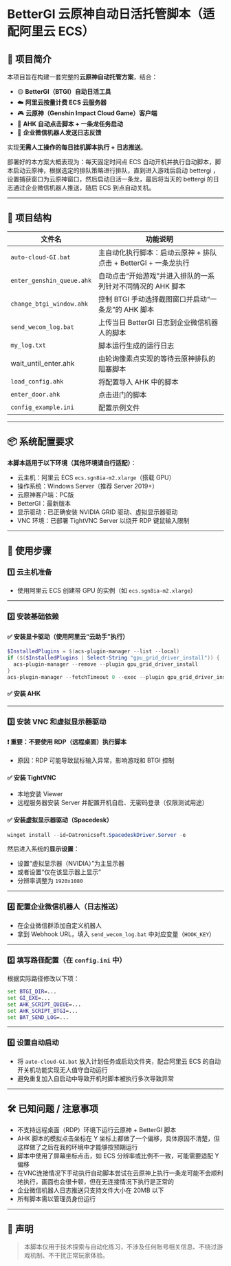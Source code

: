 # BetterGI 云原神自动日活托管脚本（适配阿里云 ECS）

## 🧩 项目简介

本项目旨在构建一套完整的**云原神自动托管方案**，结合：

- 🟡 **BetterGI（BTGI）自动日活工具**
- ☁️ **阿里云按量计费 ECS 云服务器**
- 🎮 **云原神（Genshin Impact Cloud Game）客户端**
- 🧠 **AHK 自动点击脚本 + 一条龙任务启动**
- 🤖 **企业微信机器人发送日志反馈**

实现**无需人工操作的每日挂机脚本执行 + 日志推送**。

部署好的本方案大概表现为：每天固定时间点 ECS 自动开机并执行自动脚本，脚本启动云原神，根据选定的排队策略进行排队，直到进入游戏后启动 bettergi ，设置捕获窗口为云原神窗口，然后启动日活一条龙，最后将当天的 bettergi 的日志通过企业微信机器人推送，随后 ECS 到点自动关机。

---

## 📌 项目结构

| 文件名 | 功能说明 |
|--------|----------|
| `auto-cloud-GI.bat` | 主自动化执行脚本：启动云原神 + 排队点击 + BetterGI + 一条龙执行 |
| `enter_genshin_queue.ahk` | 自动点击“开始游戏”并进入排队的一系列针对不同情况的 AHK 脚本 |
| `change_btgi_window.ahk` | 控制 BTGI 手动选择截图窗口并启动“一条龙”的 AHK 脚本 |
| `send_wecom_log.bat` | 上传当日 BetterGI 日志到企业微信机器人的脚本 |
| `my_log.txt` | 脚本运行生成的运行日志 |
| wait_until_enter.ahk | 由轮询像素点实现的等待云原神排队的阻塞脚本 |
| `load_config.ahk` | 将配置导入 AHK 中的脚本 |
| `enter_door.ahk` | 点击进门的脚本 |
| `config_example.ini` | 配置示例文件 |

---

## 📦 系统配置要求

**本脚本适用于以下环境（其他环境请自行适配）**：

- 云主机：阿里云 ECS `ecs.sgn8ia-m2.xlarge`（搭载 GPU）
- 操作系统：Windows Server（推荐 Server 2019+）
- 云原神客户端：PC版
- BetterGI：最新版本
- 显示驱动：已正确安装 NVIDIA GRID 驱动、虚拟显示器驱动
- VNC 环境：已部署 TightVNC Server 以绕开 RDP 键鼠输入限制

---

## 🚀 使用步骤

### 1️⃣ 云主机准备

- 使用阿里云 ECS 创建带 GPU 的实例（如 `ecs.sgn8ia-m2.xlarge`）

---

### 2️⃣ 安装基础依赖

#### ✅ 安装显卡驱动（使用阿里云“云助手”执行）

```powershell
$InstalledPlugins = $(acs-plugin-manager --list --local)
if ($($InstalledPlugins | Select-String "gpu_grid_driver_install")) {
  acs-plugin-manager --remove --plugin gpu_grid_driver_install
}
acs-plugin-manager --fetchTimeout 0 --exec --plugin gpu_grid_driver_install
```

#### ✅ 安装 AHK

---

### 3️⃣ 安装 VNC 和虚拟显示器驱动

#### ❗ 重要：不要使用 RDP（远程桌面）执行脚本

- 原因：RDP 可能导致鼠标输入异常，影响游戏和 BTGI 控制

#### ✅ 安装 TightVNC

- 本地安装 Viewer
- 远程服务器安装 Server 并配置开机自启、无密码登录（仅限测试用途）

#### ✅ 安装虚拟显示器驱动（Spacedesk）

```powershell
winget install --id=Datronicsoft.SpacedeskDriver.Server -e
```

然后进入系统的**显示设置**：

- 设置“虚拟显示器（NVIDIA）”为主显示器
- 或者设置“仅在该显示器上显示”
- 分辨率调整为 `1920x1080`

---

### 4️⃣ 配置企业微信机器人（日志推送）

- 在企业微信群添加自定义机器人
- 拿到 Webhook URL，填入 `send_wecom_log.bat` 中对应变量（`HOOK_KEY`）

---

### 5️⃣ 填写路径配置（在 `config.ini` 中）

根据实际路径修改以下项：

```bat
set BTGI_DIR=...
set GI_EXE=...
set AHK_SCRIPT_QUEUE=...
set AHK_SCRIPT_BTGI=...
set BAT_SEND_LOG=...
```

---

### 6️⃣ 设置自动启动

- 将 `auto-cloud-GI.bat` 放入计划任务或启动文件夹，配合阿里云 ECS 的自动开关机功能实现无人值守自动运行
- 避免重复加入自启动中导致开机时脚本被执行多次导致异常

---

## 🛠 已知问题 / 注意事项

- 不支持远程桌面（RDP）环境下运行云原神 + BetterGI 脚本
- AHK 脚本的模拟点击坐标在 Y 坐标上都做了一个偏移，具体原因不清楚，但这样做了之后在我的环境中才能够按预期运行
- 脚本中使用了屏幕坐标点击，如 ECS 分辨率或比例不一致，可能需要适配 Y 偏移
- 在VNC连接情况下手动执行自动脚本尝试在云原神上执行一条龙可能不会顺利地执行，画面也会很卡顿，但在无连接情况下执行是正常的
- 企业微信机器人日志推送只支持文件大小在 20MB 以下
- 所有脚本需以管理员身份运行

---

## 💬 声明

> 本脚本仅用于技术探索与自动化练习，不涉及任何账号相关信息、不绕过游戏机制、不干扰正常玩家体验。
